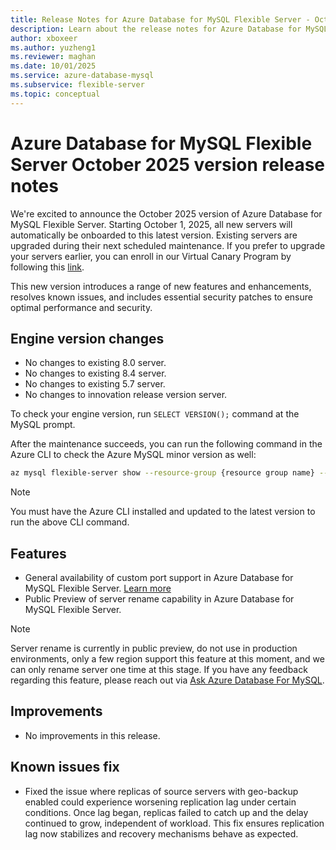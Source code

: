 ```yaml
---
title: Release Notes for Azure Database for MySQL Flexible Server - October 2025
description: Learn about the release notes for Azure Database for MySQL Flexible Server October 2025.
author: xboxeer
ms.author: yuzheng1
ms.reviewer: maghan
ms.date: 10/01/2025
ms.service: azure-database-mysql
ms.subservice: flexible-server
ms.topic: conceptual
---
```


# Azure Database for MySQL Flexible Server October 2025 version release notes

We're excited to announce the October 2025 version of Azure Database for MySQL Flexible Server. Starting October 1, 2025, all new servers will automatically be onboarded to this latest version. Existing servers are upgraded during their next scheduled maintenance. If you prefer to upgrade your servers earlier, you can enroll in our Virtual Canary Program by following this [link](https://aka.ms/mysql/virtual-canary).

This new version introduces a range of new features and enhancements, resolves known issues, and includes essential security patches to ensure optimal performance and security.

## Engine version changes

- No changes to existing 8.0 server.
- No changes to existing 8.4 server.
- No changes to existing 5.7 server.
- No changes to innovation release version server. 

To check your engine version, run `SELECT VERSION();` command at the MySQL prompt.

After the maintenance succeeds, you can run the following command in the Azure CLI to check the Azure MySQL minor version as well:

```bash 
az mysql flexible-server show --resource-group {resource group name} --name {server name} --query "fullVersion"
```
> [!NOTE]  
> You must have the Azure CLI installed and updated to the latest version to run the above CLI command.

## Features

- General availability of custom port support in Azure Database for MySQL Flexible Server. [Learn more](../concepts-networking.md#custom-port-support)
- Public Preview of server rename capability in Azure Database for MySQL Flexible Server. 

> [!NOTE]  
> Server rename is currently in public preview, do not use in production environments, only a few region support this feature at this moment, and we can only rename server one time at this stage. If you have any feedback regarding this feature, please reach out via [Ask Azure Database For MySQL](mailto:AskAzureDBforMySQL@service.microsoft.com).

## Improvements

- No improvements in this release.

## Known issues fix

- Fixed the issue where replicas of source servers with geo-backup enabled could experience worsening replication lag under certain conditions. Once lag began, replicas failed to catch up and the delay continued to grow, independent of workload. This fix ensures replication lag now stabilizes and recovery mechanisms behave as expected. 
